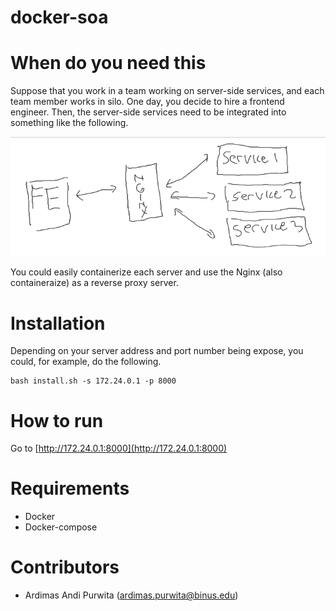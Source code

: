 # docker-soa

# When do you need this
Suppose that you work in a team working on server-side services, and each team member works in silo.  One day, you decide to hire a frontend engineer. Then, the server-side services need to be integrated into something like the following.

![architecture](images/architecture.png)

You could easily containerize each server and use the Nginx (also containeraize) as a reverse proxy server.

# Installation

Depending on your server address and port number being expose, you could, for example, do the following.

```
bash install.sh -s 172.24.0.1 -p 8000
```

# How to run

Go to [http://172.24.0.1:8000](http://172.24.0.1:8000)

# Requirements

- Docker
- Docker-compose

# Contributors
- Ardimas Andi Purwita (ardimas.purwita@binus.edu)
